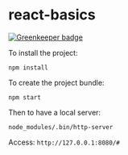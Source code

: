 # react-basics

[![Greenkeeper badge](https://badges.greenkeeper.io/marcelorl/react-basics.svg)](https://greenkeeper.io/)

To install the project:

`npm install`

To create the project bundle:

`npm start`

Then to have a local server:

`node_modules/.bin/http-server`

Access: `http://127.0.0.1:8080/#`
